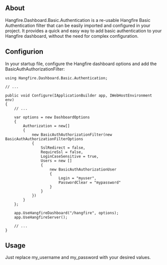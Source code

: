 ﻿

## About ##

Hangfire.Dashboard.Basic.Authentication is a re-usable Hangfire Basic Authentication filter that can be easily imported and configured in your project. It provides a quick and easy way to add basic authentication to your Hangfire dashboard, without the need for complex configuration.

## Configurion ##

In your startup file, configure the Hangfire dashboard options and add the BasicAuthAuthorizationFilter:

```
using Hangfire.Dashboard.Basic.Authentication;

// ...

public void Configure(IApplicationBuilder app, IWebHostEnvironment env)
{
    // ...

    var options = new DashboardOptions
    {
        Authorization = new[]
        {
            new BasicAuthAuthorizationFilter(new BasicAuthAuthorizationFilterOptions
            {
                SslRedirect = false,
                RequireSsl = false,
                LoginCaseSensitive = true,
                Users = new []
                {
                    new BasicAuthAuthorizationUser
                    {
                        Login = "myuser",
                        PasswordClear = "mypassword"
                    }
                }
            })
        }
    };

    app.UseHangfireDashboard("/hangfire", options);
    app.UseHangfireServer();

    // ...
}
```

## Usage ##
Just replace my_username and my_password with your desired values.
